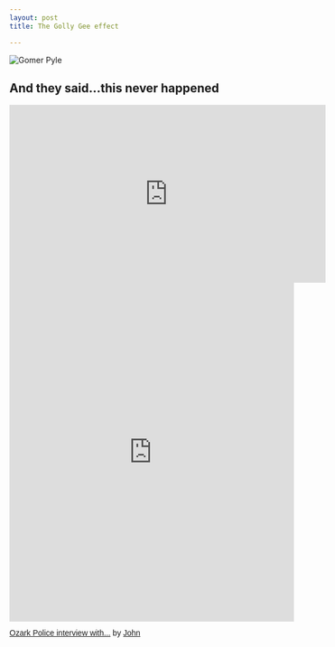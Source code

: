 ```yaml
---
layout: post
title: The Golly Gee effect

---
```

![Gomer Pyle](https://jonkalev.s3.us-west-2.amazonaws.com/20230129_Gollygee.jpg)


## And they said...this never happened 

<div class="youtube-video-container">
  <iframe
    width="560"
    height="315"
    src="https://youtu.be/tXd09NDQW3w?t=21"
    frameborder="0"
    allow="accelerometer; autoplay; encrypted-media; gyroscope; picture-in-picture"
    allowfullscreen
  ></iframe>
</div>

<iframe class="scribd_iframe_embed" title="Ozark Police interview with Rena Crumb" src="https://www.scribd.com/embeds/622623523/content?start_page=1&view_mode=scroll&access_key=key-crDCzyUVaQZWxKjxJcJF" tabindex="0" data-auto-height="true" data-aspect-ratio="0.7068965517241379" scrolling="no" width="100%" height="600" frameborder="0"></iframe><p  style="   margin: 12px auto 6px auto;   font-family: Helvetica,Arial,Sans-serif;   font-style: normal;   font-variant: normal;   font-weight: normal;   font-size: 14px;   line-height: normal;   font-size-adjust: none;   font-stretch: normal;   -x-system-font: none;   display: block;"   ><a title="View Ozark Police interview with Rena Crumb on Scribd" href="https://www.scribd.com/document/622623523/Ozark-Police-interview-with-Rena-Crumb#from_embed"  style="text-decoration: underline;">Ozark Police interview with...</a> by <a title="View John's profile on Scribd" href="https://www.scribd.com/user/571663253/John#from_embed"  style="text-decoration: underline;">John</a></p>


